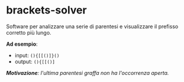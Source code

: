 # brackets-solver
Software per analizzare una serie di parentesi e visualizzare il prefisso corretto più lungo.

**Ad esempio**:
- input: `(){[[()]}()`
- output: `(){[[()]`

*__Motivazione__: l'ultima parentesi graffa non ha l'occorrenza aperta.*
